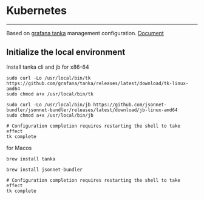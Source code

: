 # Kubernetes

---

Based on [grafana tanka](https://github.com/grafana/tanka) management configuration.
[Document](https://tanka.dev/)

## Initialize the local environment
Install tanka cli and jb
for x86-64
```
sudo curl -Lo /usr/local/bin/tk https://github.com/grafana/tanka/releases/latest/download/tk-linux-amd64
sudo chmod a+x /usr/local/bin/tk

sudo curl -Lo /usr/local/bin/jb https://github.com/jsonnet-bundler/jsonnet-bundler/releases/latest/download/jb-linux-amd64
sudo chmod a+x /usr/local/bin/jb

# Configuration completion requires restarting the shell to take effect
tk complete
```

for Macos
```
brew install tanka

brew install jsonnet-bundler

# Configuration completion requires restarting the shell to take effect
tk complete
```
